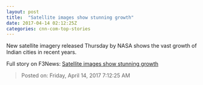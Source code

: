 ```yaml
---
layout: post
title:  "Satellite images show stunning growth"
date: 2017-04-14 02:12:25Z
categories: cnn-com-top-stories
---
```


New satellite imagery released Thursday by NASA shows the vast growth of Indian cities in recent years.


Full story on F3News: [Satellite images show stunning growth](http://www.f3nws.com/n/bGHjc)

> Posted on: Friday, April 14, 2017 7:12:25 AM
